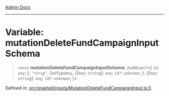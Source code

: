 [Admin Docs](/)

***

# Variable: mutationDeleteFundCampaignInputSchema

> `const` **mutationDeleteFundCampaignInputSchema**: `ZodObject`\<\{ `id`: `any`; \}, `"strip"`, `ZodTypeAny`, \{[`key`: `string`]: `any`; `id?`: `unknown`; \}, \{[`key`: `string`]: `any`; `id?`: `unknown`; \}\>

Defined in: [src/graphql/inputs/MutationDeleteFundCampaignInput.ts:5](https://github.com/gautam-divyanshu/talawa-api/blob/d8a8cac9e6df3a48d2412b7eda7ba90695bb5e35/src/graphql/inputs/MutationDeleteFundCampaignInput.ts#L5)
